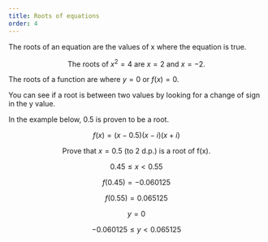 ```yaml
---
title: Roots of equations
order: 4
---
```


The roots of an equation are the values of x where the equation is true.

$$
\text{The roots of } x^2 = 4 \text{ are } x = 2 \text{ and } x = -2\text{.}
$$

The roots of a function are where $y = 0$ or $f(x) = 0$.

<sketch name="roots" play></sketch>

You can see if a root is between two values by looking for a change of sign in the y value.

<sketch name="changeofsign" play></sketch>

In the example below, 0.5 is proven to be a root.

$$
f(x) = (x-0.5)(x-i)(x+i)
$$

$$
\text{Prove that }x = 0.5 \text{ (to 2 d.p.) is a root of f(x).}
$$

$$
0.45 \leq x < 0.55
$$

$$
f(0.45) = -0.060125
$$

$$
f(0.55) = 0.065125
$$

$$
y = 0
$$

$$
-0.060125 \leq y < 0.065125
$$
